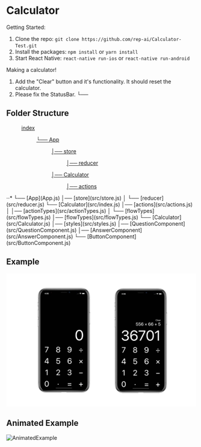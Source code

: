 # Calculator
Getting Started:
1. Clone the repo: ```git clone https://github.com/rep-ai/Calculator-Test.git```
2. Install the packages: ```npm install``` or ```yarn install```
3. Start React Native: ```react-native run-ios``` or ```react-native run-android```

Making a calculator!
1. Add the "Clear" button and it's functionality. It should reset the calculator.
2. Please fix the StatusBar.
└── 

## Folder Structure


<dl>
    <dd>
        <a href="/index.js">index</a>
        <dl>
            <dd>
                <a href="/App.js">└── App</a>
                <dl>
                    <dd>
                        <a href="/store.js">│── store</a>
                        <dl>
                            <dd><a href="/reducer.js">│── reducer</a></dd>
                        </dl>
                    </dd>
                    <dd>
                        <a href="/Calculator.js">│── Calculator</a>
                        <dl>
                            <dd><a href="/actions.js">│── actions</a></dd>
                        </dl>
                    </dd>
                </dl>
            </dd>
        </dl>
    </dd>
</dl>
⋅⋅* └── [App](App.js)
    │── [store](src/store.js)
    │   └── [reducer](src/reducer.js)
    └── [Calculator](src/index.js)
        │── [actions](src/actions.js)
        │   │── [actionTypes](src/actionTypes.js)
        │   └── [flowTypes](src/flowTypes.js)
        │── [flowTypes](src/flowTypes.js)
        └── [Calculator](src/Calculator.js)
            │── [styles](src/styles.js)
            │── [QuestionComponent](src/QuestionComponent.js)
            │── [AnswerComponent](src/AnswerComponent.js)
            └── [ButtonComponent](src/ButtonComponent.js)


## Example
![Example](screenshots/example.jpg?raw=true)
## Animated Example
![AnimatedExample](https://j.gifs.com/YvpRYA.gif)
